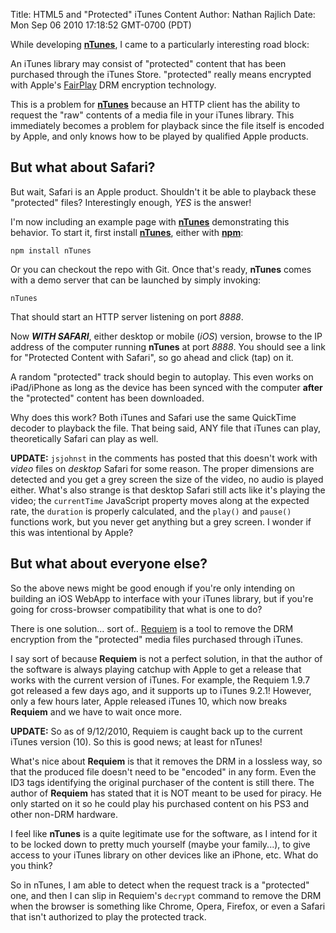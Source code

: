 Title: HTML5 and "Protected" iTunes Content
Author: Nathan Rajlich
Date: Mon Sep 06 2010 17:18:52 GMT-0700 (PDT)


While developing __[nTunes][]__, I came to a particularly interesting road block:

An iTunes library may consist of "protected" content that has been purchased
through the iTunes Store. "protected" really means encrypted with Apple's
[FairPlay](http://en.wikipedia.org/wiki/FairPlay) DRM encryption technology.

This is a problem for __[nTunes][]__ because an HTTP client has the ability to
request the "raw" contents of a media file in your iTunes library. This
immediately becomes a problem for playback since the file itself is encoded
by Apple, and only knows how to be played by qualified Apple products.

## But what about Safari?

But wait, Safari is an Apple product. Shouldn't it be able to playback these
"protected" files? Interestingly enough, _YES_ is the answer!

I'm now including an example page with __[nTunes][]__ demonstrating this behavior.
To start it, first install __[nTunes][]__, either with __[npm](http://github.com/isaacs/npm)__:

    npm install nTunes

Or you can checkout the repo with Git. Once that's ready, __nTunes__ comes
with a demo server that can be launched by simply invoking:

    nTunes

That should start an HTTP server listening on port _8888_.

Now ___WITH SAFARI___, either desktop or mobile (_iOS_) version, browse to the
IP address of the computer running __nTunes__ at port _8888_. You should see
a link for "Protected Content with Safari", so go ahead and click (tap) on it.

A random "protected" track should begin to autoplay. This even works on
iPad/iPhone as long as the device has been synced with the computer __after__
the "protected" content has been downloaded.

Why does this work? Both iTunes and Safari use the same QuickTime decoder to
playback the file. That being said, ANY file that iTunes can play, theoretically
Safari can play as well.

__UPDATE:__ `jsjohnst` in the comments has posted that this doesn't work with
_video_ files on _desktop_ Safari for some reason. The proper dimensions are
detected and you get a grey screen the size of the video, no audio is played
either. What's also strange is that desktop Safari still acts like it's playing
the video; the `currentTime` JavaScript property moves along at the expected
rate, the `duration` is properly calculated, and the `play()` and `pause()`
functions work, but you never get anything but a grey screen. I wonder if this
was intentional by Apple?

## But what about everyone else?

So the above news might be good enough if you're only intending on building an
iOS WebApp to interface with your iTunes library, but if you're going for
cross-browser compatibility that what is one to do?

There is one solution... sort of.. [Requiem][] is a tool to remove the DRM
encryption from the "protected" media files purchased through iTunes.

I say sort of because __Requiem__ is not a perfect solution, in that the
author of the software is always playing catchup with Apple to get a release
that works with the current version of iTunes. For example, the Requiem 1.9.7
got released a few days ago, and it supports up to iTunes 9.2.1! However, only
a few hours later, Apple released iTunes 10, which now breaks __Requiem__ and
we have to wait once more.

__UPDATE:__ So as of 9/12/2010, Requiem is caught back up to the current
iTunes version (10). So this is good news; at least for nTunes!

What's nice about __Requiem__ is that it removes the DRM in a lossless way,
so that the produced file doesn't need to be "encoded" in any form. Even the
ID3 tags identifying the original purchaser of the content is still there. The
author of __Requiem__ has stated that it is NOT meant to be used for piracy. He
only started on it so he could play his purchased content on his PS3 and other
non-DRM hardware.

I feel like __nTunes__ is a quite legitimate use for the software, as I intend
for it to be locked down to pretty much yourself (maybe your family...), to
give access to your iTunes library on other devices like an iPhone, etc.
What do you think?

So in nTunes, I am able to detect when the request track is a "protected" one,
and then I can slip in Requiem's `decrypt` command to remove the DRM when the
browser is something like Chrome, Opera, Firefox, or even a Safari that isn't
authorized to play the protected track.


[nTunes]: http://github.com/TooTallNate/nTunes
[Requiem]: http://tag3ulp55xczs3pn.tor2web.com